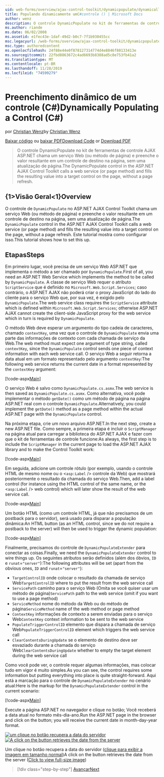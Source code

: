 ```yaml
---
uid: web-forms/overview/ajax-control-toolkit/dynamicpopulate/dynamically-populating-a-control-cs
title: Populando dinamicamente umC#controle () | Microsoft Docs
author: wenz
description: O controle DynamicPopulate no kit de ferramentas de controle AJAX ASP.NET chama um serviço Web (ou método de página) e preenche o valor resultante em um controle de destino em t...
ms.author: riande
ms.date: 06/02/2008
ms.assetid: e1fec43e-1daf-49d2-b0c7-7f1b930455cc
msc.legacyurl: /web-forms/overview/ajax-control-toolkit/dynamicpopulate/dynamically-populating-a-control-cs
msc.type: authoredcontent
ms.openlocfilehash: 24f88e44e0f878127314774d4e8846f80133413e
ms.sourcegitcommit: 22fbd8863672c4ad6693b8388ad5c8e753fb41a2
ms.translationtype: MT
ms.contentlocale: pt-BR
ms.lasthandoff: 11/28/2019
ms.locfileid: "74599279"
---
```

# <a name="dynamically-populating-a-control-c"></a><span data-ttu-id="d4c2a-103">Preenchimento dinâmico de um controle (C#)</span><span class="sxs-lookup"><span data-stu-id="d4c2a-103">Dynamically Populating a Control (C#)</span></span>

<span data-ttu-id="d4c2a-104">por [Christian Wenz](https://github.com/wenz)</span><span class="sxs-lookup"><span data-stu-id="d4c2a-104">by [Christian Wenz](https://github.com/wenz)</span></span>

<span data-ttu-id="d4c2a-105">[Baixar código](https://download.microsoft.com/download/d/8/f/d8f2f6f9-1b7c-46ad-9252-e1fc81bdea3e/dynamicpopulate0.cs.zip) ou [baixar PDF](https://download.microsoft.com/download/b/6/a/b6ae89ee-df69-4c87-9bfb-ad1eb2b23373/dynamicpopulate0CS.pdf)</span><span class="sxs-lookup"><span data-stu-id="d4c2a-105">[Download Code](https://download.microsoft.com/download/d/8/f/d8f2f6f9-1b7c-46ad-9252-e1fc81bdea3e/dynamicpopulate0.cs.zip) or [Download PDF](https://download.microsoft.com/download/b/6/a/b6ae89ee-df69-4c87-9bfb-ad1eb2b23373/dynamicpopulate0CS.pdf)</span></span>

> <span data-ttu-id="d4c2a-106">O controle DynamicPopulate no kit de ferramentas de controle AJAX ASP.NET chama um serviço Web (ou método de página) e preenche o valor resultante em um controle de destino na página, sem uma atualização de página.</span><span class="sxs-lookup"><span data-stu-id="d4c2a-106">The DynamicPopulate control in the ASP.NET AJAX Control Toolkit calls a web service (or page method) and fills the resulting value into a target control on the page, without a page refresh.</span></span>

## <a name="overview"></a><span data-ttu-id="d4c2a-107">{1&gt;Visão Geral&lt;1}</span><span class="sxs-lookup"><span data-stu-id="d4c2a-107">Overview</span></span>

<span data-ttu-id="d4c2a-108">O controle de `DynamicPopulate` no ASP.NET AJAX Control Toolkit chama um serviço Web (ou método de página) e preenche o valor resultante em um controle de destino na página, sem uma atualização de página.</span><span class="sxs-lookup"><span data-stu-id="d4c2a-108">The `DynamicPopulate` control in the ASP.NET AJAX Control Toolkit calls a web service (or page method) and fills the resulting value into a target control on the page, without a page refresh.</span></span> <span data-ttu-id="d4c2a-109">Este tutorial mostra como configurar isso.</span><span class="sxs-lookup"><span data-stu-id="d4c2a-109">This tutorial shows how to set this up.</span></span>

## <a name="steps"></a><span data-ttu-id="d4c2a-110">Etapas</span><span class="sxs-lookup"><span data-stu-id="d4c2a-110">Steps</span></span>

<span data-ttu-id="d4c2a-111">Em primeiro lugar, você precisa de um serviço Web ASP.NET que implementa o método a ser chamado por `DynamicPopulate`.</span><span class="sxs-lookup"><span data-stu-id="d4c2a-111">First of all, you need an ASP.NET Web Service which implements the method to be called by `DynamicPopulate`.</span></span> <span data-ttu-id="d4c2a-112">A classe de serviço Web requer o atributo `ScriptService` que é definido no `Microsoft.Web.Script.Services`; caso contrário, o ASP.NET AJAX não poderá criar o proxy JavaScript do lado do cliente para o serviço Web que, por sua vez, é exigido pelo `DynamicPopulate`.</span><span class="sxs-lookup"><span data-stu-id="d4c2a-112">The web service class requires the `ScriptService` attribute which is defined within `Microsoft.Web.Script.Services`; otherwise ASP.NET AJAX cannot create the client-side JavaScript proxy for the web service which in turn is required by `DynamicPopulate`.</span></span>

<span data-ttu-id="d4c2a-113">O método Web deve esperar um argumento do tipo cadeia de caracteres, chamado `contextKey`, uma vez que o controle de `DynamicPopulate` envia uma parte das informações de contexto com cada chamada de serviço da Web.</span><span class="sxs-lookup"><span data-stu-id="d4c2a-113">The web method must expect one argument of type string, called `contextKey`, since the `DynamicPopulate` control sends one piece of context information with each web service call.</span></span> <span data-ttu-id="d4c2a-114">O serviço Web a seguir retorna a data atual em um formato representado pelo argumento `contextKey`:</span><span class="sxs-lookup"><span data-stu-id="d4c2a-114">The following web service returns the current date in a format represented by the `contextKey` argument:</span></span>

[!code-aspx[Main](dynamically-populating-a-control-cs/samples/sample1.aspx)]

<span data-ttu-id="d4c2a-115">O serviço Web é salvo como `DynamicPopulate.cs.asmx`.</span><span class="sxs-lookup"><span data-stu-id="d4c2a-115">The web service is then saved as `DynamicPopulate.cs.asmx`.</span></span> <span data-ttu-id="d4c2a-116">Como alternativa, você pode implementar o método `getDate()` como um método de página na página ASP.NET real com o controle `DynamicPopulate`.</span><span class="sxs-lookup"><span data-stu-id="d4c2a-116">Alternatively, you could implement the `getDate()` method as a page method within the actual ASP.NET page with the `DynamicPopulate` control.</span></span>

<span data-ttu-id="d4c2a-117">Na próxima etapa, crie um novo arquivo ASP.NET.</span><span class="sxs-lookup"><span data-stu-id="d4c2a-117">In the next step, create a new ASP.NET file.</span></span> <span data-ttu-id="d4c2a-118">Como sempre, a primeira etapa é incluir o `ScriptManager` na página atual para carregar a biblioteca do ASP.NET AJAX e fazer com que o kit de ferramentas de controle funcione:</span><span class="sxs-lookup"><span data-stu-id="d4c2a-118">As always, the first step is to include the `ScriptManager` in the current page to load the ASP.NET AJAX library and to make the Control Toolkit work:</span></span>

[!code-aspx[Main](dynamically-populating-a-control-cs/samples/sample2.aspx)]

<span data-ttu-id="d4c2a-119">Em seguida, adicione um controle rótulo (por exemplo, usando o controle HTML de mesmo nome ou o &lt;`asp:Label` /&gt; controle da Web) que mostrará posteriormente o resultado da chamada do serviço Web.</span><span class="sxs-lookup"><span data-stu-id="d4c2a-119">Then, add a label control (for instance using the HTML control of the same name, or the &lt;`asp:Label` /&gt; web control) which will later show the result of the web service call.</span></span>

[!code-aspx[Main](dynamically-populating-a-control-cs/samples/sample3.aspx)]

<span data-ttu-id="d4c2a-120">Um botão HTML (como um controle HTML, já que não precisamos de um postback para o servidor), será usado para disparar a população dinâmica:</span><span class="sxs-lookup"><span data-stu-id="d4c2a-120">An HTML button (as an HTML control, since we do not require a postback to the server) will then be used to trigger the dynamic population:</span></span>

[!code-aspx[Main](dynamically-populating-a-control-cs/samples/sample4.aspx)]

<span data-ttu-id="d4c2a-121">Finalmente, precisamos do controle de `DynamicPopulateExtender` para conectar as coisas.</span><span class="sxs-lookup"><span data-stu-id="d4c2a-121">Finally, we need the `DynamicPopulateExtender` control to wire things up.</span></span> <span data-ttu-id="d4c2a-122">Os seguintes atributos serão definidos (além dos óbvios, `ID` e `runat`=`"server"`):</span><span class="sxs-lookup"><span data-stu-id="d4c2a-122">The following attributes will be set (apart from the obvious ones, `ID` and `runat`=`"server"`):</span></span>

- <span data-ttu-id="d4c2a-123">`TargetControlID` onde colocar o resultado da chamada de serviço Web</span><span class="sxs-lookup"><span data-stu-id="d4c2a-123">`TargetControlID` where to put the result from the web service call</span></span>
- <span data-ttu-id="d4c2a-124">`ServicePath` caminho para o serviço Web (Omita se você quiser usar um método de página)</span><span class="sxs-lookup"><span data-stu-id="d4c2a-124">`ServicePath` path to the web service (omit if you want to use a page method)</span></span>
- <span data-ttu-id="d4c2a-125">`ServiceMethod` nome do método da Web ou do método de página</span><span class="sxs-lookup"><span data-stu-id="d4c2a-125">`ServiceMethod` name of the web method or page method</span></span>
- <span data-ttu-id="d4c2a-126">`ContextKey` informações de contexto a serem enviadas para o serviço Web</span><span class="sxs-lookup"><span data-stu-id="d4c2a-126">`ContextKey` context information to be sent to the web service</span></span>
- <span data-ttu-id="d4c2a-127">`PopulateTriggerControlID` elemento que dispara a chamada de serviço Web</span><span class="sxs-lookup"><span data-stu-id="d4c2a-127">`PopulateTriggerControlID` element which triggers the web service call</span></span>
- <span data-ttu-id="d4c2a-128">`ClearContentsDuringUpdate` se o elemento de destino deve ser esvaziado durante a chamada do serviço Web</span><span class="sxs-lookup"><span data-stu-id="d4c2a-128">`ClearContentsDuringUpdate` whether to empty the target element during the web service call</span></span>

<span data-ttu-id="d4c2a-129">Como você pode ver, o controle requer algumas informações, mas colocar tudo em vigor é muito simples.</span><span class="sxs-lookup"><span data-stu-id="d4c2a-129">As you can see, the control requires some information but putting everything into place is quite straight-forward.</span></span> <span data-ttu-id="d4c2a-130">Aqui está a marcação para o controle de `DynamicPopulateExtender` no cenário atual:</span><span class="sxs-lookup"><span data-stu-id="d4c2a-130">Here is the markup for the `DynamicPopulateExtender` control in the current scenario:</span></span>

[!code-aspx[Main](dynamically-populating-a-control-cs/samples/sample5.aspx)]

<span data-ttu-id="d4c2a-131">Execute a página ASP.NET no navegador e clique no botão; Você receberá a data atual no formato mês-dia-ano.</span><span class="sxs-lookup"><span data-stu-id="d4c2a-131">Run the ASP.NET page in the browser and click on the button; you will receive the current date in month-day-year format.</span></span>

<span data-ttu-id="d4c2a-132">[![um clique no botão recupera a data do servidor](dynamically-populating-a-control-cs/_static/image2.png)](dynamically-populating-a-control-cs/_static/image1.png)</span><span class="sxs-lookup"><span data-stu-id="d4c2a-132">[![A click on the button retrieves the date from the server](dynamically-populating-a-control-cs/_static/image2.png)](dynamically-populating-a-control-cs/_static/image1.png)</span></span>

<span data-ttu-id="d4c2a-133">Um clique no botão recupera a data do servidor ([clique para exibir a imagem em tamanho normal](dynamically-populating-a-control-cs/_static/image3.png))</span><span class="sxs-lookup"><span data-stu-id="d4c2a-133">A click on the button retrieves the date from the server ([Click to view full-size image](dynamically-populating-a-control-cs/_static/image3.png))</span></span>

> [!div class="step-by-step"]
> [<span data-ttu-id="d4c2a-134">Avançar</span><span class="sxs-lookup"><span data-stu-id="d4c2a-134">Next</span></span>](dynamically-populating-a-control-using-javascript-code-cs.md)
